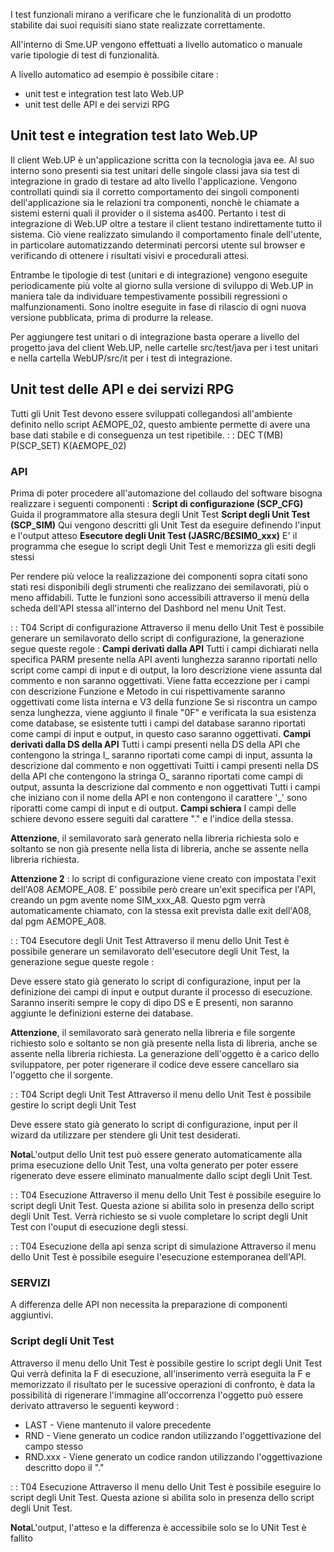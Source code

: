 
I test funzionali mirano a verificare che le funzionalità di un prodotto stabilite dai suoi requisiti siano state realizzate correttamente.

All'interno di Sme.UP vengono effettuati a livello automatico o manuale varie tipologie di test di funzionalità.

A livello automatico ad esempio è possibile citare : 
- unit test e integration test lato Web.UP
- unit test delle API e dei servizi RPG

## Unit test e integration test lato Web.UP

Il client Web.UP è un'applicazione scritta con la tecnologia java ee. Al suo interno sono presenti sia test unitari delle singole classi java sia test di integrazione in grado di testare ad alto livello l'applicazione. Vengono controllati quindi sia il corretto comportamento dei singoli componenti dell'applicazione sia le relazioni tra componenti, nonchè le chiamate a sistemi esterni quali il provider o il sistema as400. Pertanto i test di integrazione di Web.UP oltre a testare il client testano indirettamente tutto il sistema. Ciò viene realizzato simulando il comportamento finale dell'utente, in particolare automatizzando determinati percorsi utente sul browser e verificando di ottenere i risultati visivi e procedurali attesi.

Entrambe le tipologie di test (unitari e di integrazione) vengono eseguite periodicamente più volte al giorno sulla versione di sviluppo di Web.UP in maniera tale da individuare tempestivamente possibili regressioni o malfunzionamenti. Sono inoltre eseguite in fase di rilascio di ogni nuova versione pubblicata, prima di produrre la release.

Per aggiungere test unitari o di integrazione basta operare a livello del progetto java del client Web.UP, nelle cartelle src/test/java per i test unitari e nella cartella WebUP/src/it per i test di integrazione.

## Unit test delle API e dei servizi RPG

Tutti gli Unit Test devono essere sviluppati collegandosi all'ambiente definito nello script A£MOPE_02, questo ambiente permette di avere una base dati stabile e di conseguenza un test ripetibile.
 :  : DEC T(MB) P(SCP_SET) K(A£MOPE_02)

### API
Prima di poter procedere all'automazione del collaudo del software bisogna realizzare i seguenti componenti : 
**Script di configurazione (SCP_CFG)**
Guida il programmatore alla stesura degli Unit Test
**Script degli Unit Test (SCP_SIM)**
Qui vengono descritti gli Unit Test da eseguire definendo l'input e l'output atteso
**Esecutore degli Unit Test (JASRC/B£SIM0_xxx)**
E' il programma che esegue lo script degli Unit Test e memorizza gli esiti degli stessi

Per rendere più veloce la realizzazione dei componenti sopra citati sono stati resi disponibili degli strumenti che realizzano dei semilavorati, più o meno affidabili.
Tutte le funzioni sono accessibili attraverso il menù della scheda dell'API stessa all'interno del Dashbord nel menu Unit Test.

 :  : T04 Script di configurazione
Attraverso il menu dello Unit Test è possibile generare un semilavorato dello script di configurazione, la generazione segue queste regole : 
**Campi derivati dalla API**
Tutti i campi dichiarati nella specifica PARM presente nella API aventi lunghezza saranno riportati nello script come campi di input  e di output, la loro descrizione viene assunta dal commento e non saranno oggettivati.
Viene fatta eccezzione per i campi con descrizione Funzione e Metodo in cui rispettivamente saranno oggettivati come lista interna e V3 della funzione
Se si riscontra un campo senza lunghezza, viene aggiunto il finale "0F" e verificata la sua esistenza come database, se esistente tutti i campi del database saranno riportati come campi di input e output, in questo caso saranno oggettivati.
**Campi derivati dalla DS della API**
Tutti i campi presenti nella DS della API che contengono la stringa I_ saranno riportati come campi di input, assunta la descrizione dal commento e non oggettivati
Tuitti i campi presenti nella DS della API che contengono la stringa O_ saranno riportati come campi di output, assunta la descrizione dal commento e non oggettivati
Tutti i campi che iniziano con il nome della API e non contengono il carattere '_' sono riporatti come campi di input  e di output.
**Campi schiera**
I campi delle schiere devono essere seguiti dal carattere "." e l'indice della stessa.

**Attenzione**, il semilavorato sarà generato nella libreria richiesta solo e soltanto se non già presente nella lista di libreria, anche se assente nella libreria richiesta.

**Attenzione 2** :  lo script di configurazione viene creato con impostata l'exit dell'A08 A£MOPE_A08. E' possibile però creare un'exit specifica per l'API, creando un pgm avente nome SIM_xxx_A8. Questo pgm verrà automaticamente chiamato, con la stessa exit prevista dalle exit dell'A08, dal pgm A£MOPE_A08.

 :  : T04 Esecutore degli Unit Test
Attraverso il menu dello Unit Test è possibile generare un semilavorato dell'esecutore degli Unit Test, la generazione segue queste regole : 

Deve essere stato già generato lo script di configurazione, input per la definizione dei campi di input e output durante il processo di esecuzione.
Saranno inseriti sempre le copy di dipo DS e E presenti, non saranno aggiunte le definizioni esterne dei database.

**Attenzione**, il semilavorato sarà generato nella libreria e file sorgente richiesto solo e soltanto se non già presente nella lista di libreria, anche se assente nella libreria richiesta.
La generazione dell'oggetto è a carico dello sviluppatore, per poter rigenerare il codice deve essere cancellaro sia l'oggetto che il sorgente.

 :  : T04 Script degli Unit Test
Attraverso il menu dello Unit Test è possibile gestire lo script degli Unit Test

Deve essere stato già generato lo script di configurazione, input per il wizard da utilizzare per stendere gli Unit test desiderati.

**Nota**L'output dello Unit test può essere generato automaticamente alla prima esecuzione dello Unit Test, una volta generato per poter essere rigenerato deve essere eliminato manualmente dallo scipt degli Unit Test.

 :  : T04 Esecuzione
Attraverso il menu dello Unit Test è possibile eseguire lo script degli Unit Test.
Questa azione si abilita solo in presenza dello script degli Unit Test.
Verrà richiesto se si vuole completare lo script degli Unit Test con l'ouput di esecuzione degli stessi.

 :  : T04 Esecuzione della api senza script di simulazione
Attraverso il menu dello Unit Test è possibile eseguire l'esecuzione estemporanea dell'API.

### SERVIZI
A differenza delle API non necessita la preparazione di componenti aggiuntivi.

### Script degli Unit Test
Attraverso il menu dello Unit Test è possibile gestire lo script degli Unit Test
Qui verrà definita la F di esecuzione, all'inserimento verrà eseguita la F e memorizzato il risultato per le sucessive operazioni di confronto, è data la possibilità di rigenerare l'immagine all'occorrenza
l'oggetto può essere derivato attraverso le seguenti keyword : 
- LAST - Viene mantenuto il valore precedente
- RND - Viene generato un codice randon utilizzando l'oggettivazione del campo stesso
- RND.xxx - Viene generato un codice randon utilizzando l'oggettivazione descritto dopo il "."

 :  : T04 Esecuzione
Attraverso il menu dello Unit Test è possibile eseguire lo script degli Unit Test.
Questa azione si abilita solo in presenza dello script degli Unit Test.

**Nota**L'output, l'atteso e la differenza è accessibile solo se lo UNit Test è fallito

